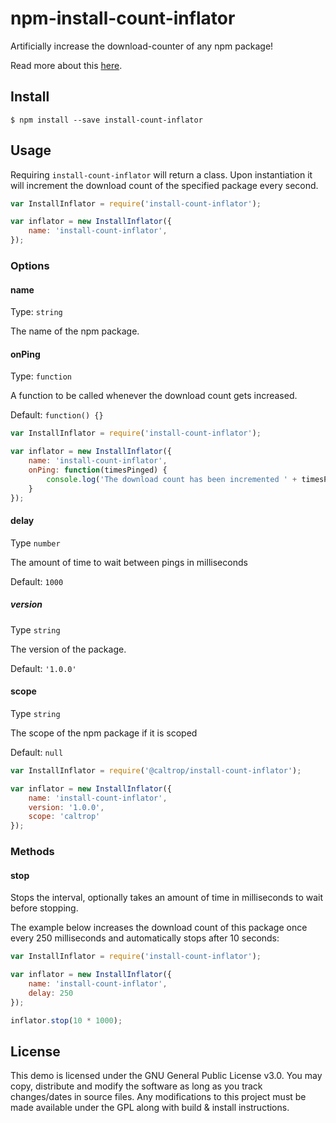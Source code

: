 # npm-install-count-inflator
Artificially increase the download-counter of any npm package!

Read more about this [here](https://caltrop.dev/why-you-should-not-trust-npm-download-count).

## Install

`$ npm install --save install-count-inflator`

## Usage

Requiring `install-count-inflator` will return a class. Upon instantiation it will increment the download count of the 
specified package every second.

```js
var InstallInflator = require('install-count-inflator');

var inflator = new InstallInflator({
    name: 'install-count-inflator',
});
```

### Options

#### name
Type: `string`

The name of the npm package.

#### onPing
Type: `function`

A function to be called whenever the download count gets increased.

Default: `function() {}`

```js
var InstallInflator = require('install-count-inflator');

var inflator = new InstallInflator({
    name: 'install-count-inflator',
    onPing: function(timesPinged) {
		console.log('The download count has been incremented ' + timesPinged + ' times!');
	}
});
```

#### delay
Type `number`

The amount of time to wait between pings in milliseconds

Default: `1000`

##### version
Type `string`

The version of the package.

Default: `'1.0.0'`

#### scope
Type `string`

The scope of the npm package if it is scoped

Default: `null`

```js
var InstallInflator = require('@caltrop/install-count-inflator');

var inflator = new InstallInflator({
    name: 'install-count-inflator',
    version: '1.0.0',
	scope: 'caltrop'
});
```

### Methods

#### stop

Stops the interval, optionally takes an amount of time in milliseconds to wait before stopping.

The example below increases the download count of this package once every 250 milliseconds and automatically stops after 10 seconds:
```js
var InstallInflator = require('install-count-inflator');

var inflator = new InstallInflator({
    name: 'install-count-inflator',
    delay: 250
});

inflator.stop(10 * 1000);
```

## License
This demo is licensed under the GNU General Public License v3.0. You may copy, distribute and modify the software as long as you track changes/dates in source files. Any modifications to this project must be made available under the GPL along with build & install instructions.